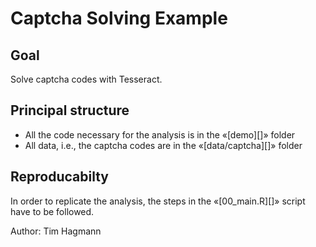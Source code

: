 Captcha Solving Example
=======================

## Goal
Solve captcha codes with Tesseract.

## Principal structure
- All the code necessary for the analysis is in the «[demo][]» folder
- All data, i.e., the captcha codes are in the «[data/captcha][]» folder

## Reproducabilty
In order to replicate the analysis, the steps in the «[00_main.R][]» script have to be followed.

Author: Tim Hagmann
